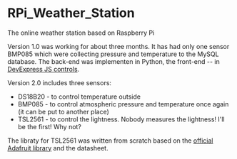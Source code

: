 # RPi_Weather_Station
The online weather station based on Raspberry Pi

Version 1.0 was working for about three months. It has had only one sensor BMP085 which were collecting pressure and temperature to the MySQL database. 
The back-end was implementen in Python, the front-end -- in [DevExpress JS controls](http://js.devexpress.com/).

Version 2.0 includes three sensors:
* DS18B20 - to control temperature outside
* BMP085 - to control atmospheric pressure and temperature once again (it can be put to another place)
* TSL2561 - to control the lightness. Nobody measures the lightness! I'll be the first! Why not?

The libraty for TSL2561 was written from scratch based on the [official Adafruit library](https://github.com/adafruit/TSL2561-Arduino-Library) and the datasheet.
